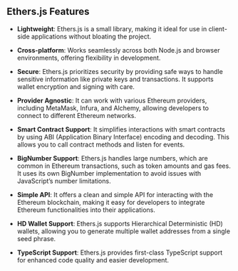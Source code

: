 ## Ethers.js Features

- **Lightweight**: Ethers.js is a small library, making it ideal for use in client-side applications without bloating the project.
  
- **Cross-platform**: Works seamlessly across both Node.js and browser environments, offering flexibility in development.

- **Secure**: Ethers.js prioritizes security by providing safe ways to handle sensitive information like private keys and transactions. It supports wallet encryption and signing with care.

- **Provider Agnostic**: It can work with various Ethereum providers, including MetaMask, Infura, and Alchemy, allowing developers to connect to different Ethereum networks.

- **Smart Contract Support**: It simplifies interactions with smart contracts by using ABI (Application Binary Interface) encoding and decoding. This allows you to call contract methods and listen for events.

- **BigNumber Support**: Ethers.js handles large numbers, which are common in Ethereum transactions, such as token amounts and gas fees. It uses its own BigNumber implementation to avoid issues with JavaScript’s number limitations.

- **Simple API**: It offers a clean and simple API for interacting with the Ethereum blockchain, making it easy for developers to integrate Ethereum functionalities into their applications.

- **HD Wallet Support**: Ethers.js supports Hierarchical Deterministic (HD) wallets, allowing you to generate multiple wallet addresses from a single seed phrase.

- **TypeScript Support**: Ethers.js provides first-class TypeScript support for enhanced code quality and easier development.
